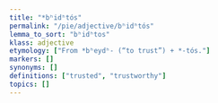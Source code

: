 ```yaml
---
title: "*bʰidʰtós"
permalink: "/pie/adjective/bʰidʰtós"
lemma_to_sort: "bʰidʰtos"
klass: adjective
etymology: ["From *bʰeydʰ- (“to trust”) +‎ *-tós."]
markers: []
synonyms: []
definitions: ["trusted", "trustworthy"]
topics: []
---
```

